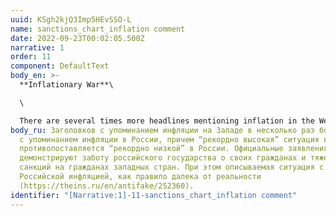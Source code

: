 ```yaml
---
uuid: KSgh2kjQ3Imp5HEvSSO-L
name: sanctions_chart_inflation comment
date: 2022-09-23T00:02:05.500Z
narrative: 1
order: 11
component: DefaultText
body_en: >-
  **Inflationary War**\

  \

  There are several times more headlines mentioning inflation in the West than in Russia, with the "record high" situation in the world being contrasted with the "record low" one in Russia. Official statements in the media demonstrate the Russian state's concern for its citizens and the heavy burden of sanctions on the citizens of Western countries. At the same time, the described situation with Russian inflation is usually far from reality (https://theins.ru/en/antifake/252360).
body_ru: Заголовков с упоминанием инфляции на Западе в несколько раз больше, чем
  с упоминанием инфляции в России, причем “рекордно высокая” ситуация в мире
  противопоставляется “рекордно низкой” в России. Официальные заявления в медиа
  демонстрируют заботу российского государства о своих гражданах и тяжелое бремя
  санкций на гражданах западных стран. При этом описываемая ситуация с
  Российской инфляцией, как правило далека от реальности
  (https://theins.ru/en/antifake/252360).
identifier: "[Narrative:1]-11-sanctions_chart_inflation comment"
---
```

